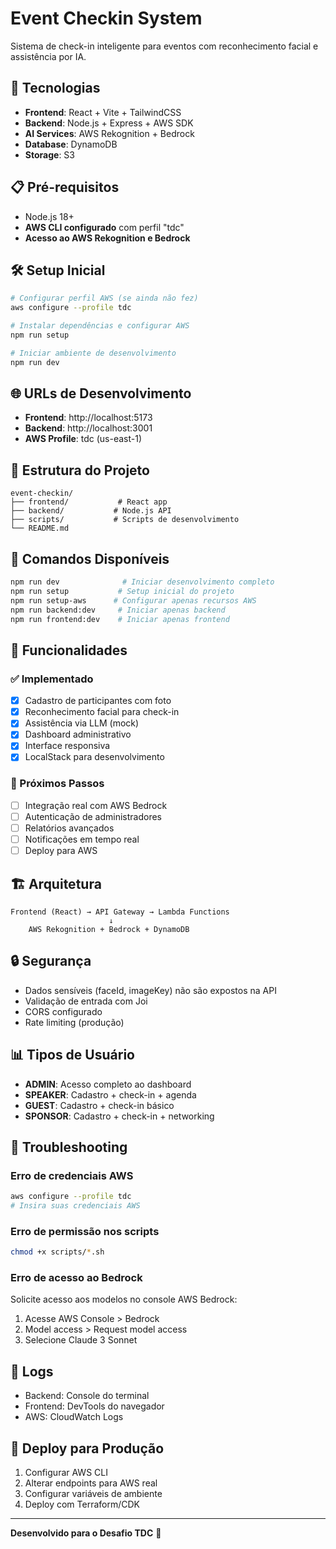 # Event Checkin System

Sistema de check-in inteligente para eventos com reconhecimento facial e assistência por IA.

## 🚀 Tecnologias

- **Frontend**: React + Vite + TailwindCSS
- **Backend**: Node.js + Express + AWS SDK
- **AI Services**: AWS Rekognition + Bedrock
- **Database**: DynamoDB
- **Storage**: S3

## 📋 Pré-requisitos

- Node.js 18+
- **AWS CLI configurado** com perfil "tdc"
- **Acesso ao AWS Rekognition e Bedrock**

## 🛠️ Setup Inicial

```bash
# Configurar perfil AWS (se ainda não fez)
aws configure --profile tdc

# Instalar dependências e configurar AWS
npm run setup

# Iniciar ambiente de desenvolvimento
npm run dev
```

## 🌐 URLs de Desenvolvimento

- **Frontend**: http://localhost:5173
- **Backend**: http://localhost:3001
- **AWS Profile**: tdc (us-east-1)

## 📁 Estrutura do Projeto

```
event-checkin/
├── frontend/           # React app
├── backend/           # Node.js API
├── scripts/           # Scripts de desenvolvimento
└── README.md
```

## 🔧 Comandos Disponíveis

```bash
npm run dev              # Iniciar desenvolvimento completo
npm run setup           # Setup inicial do projeto
npm run setup-aws      # Configurar apenas recursos AWS
npm run backend:dev     # Iniciar apenas backend
npm run frontend:dev    # Iniciar apenas frontend
```

## 🎯 Funcionalidades

### ✅ Implementado
- [x] Cadastro de participantes com foto
- [x] Reconhecimento facial para check-in
- [x] Assistência via LLM (mock)
- [x] Dashboard administrativo
- [x] Interface responsiva
- [x] LocalStack para desenvolvimento

### 🚧 Próximos Passos
- [ ] Integração real com AWS Bedrock
- [ ] Autenticação de administradores
- [ ] Relatórios avançados
- [ ] Notificações em tempo real
- [ ] Deploy para AWS

## 🏗️ Arquitetura

```
Frontend (React) → API Gateway → Lambda Functions
                      ↓
    AWS Rekognition + Bedrock + DynamoDB
```

## 🔒 Segurança

- Dados sensíveis (faceId, imageKey) não são expostos na API
- Validação de entrada com Joi
- CORS configurado
- Rate limiting (produção)

## 📊 Tipos de Usuário

- **ADMIN**: Acesso completo ao dashboard
- **SPEAKER**: Cadastro + check-in + agenda
- **GUEST**: Cadastro + check-in básico
- **SPONSOR**: Cadastro + check-in + networking

## 🐛 Troubleshooting

### Erro de credenciais AWS
```bash
aws configure --profile tdc
# Insira suas credenciais AWS
```

### Erro de permissão nos scripts
```bash
chmod +x scripts/*.sh
```

### Erro de acesso ao Bedrock
Solicite acesso aos modelos no console AWS Bedrock:
1. Acesse AWS Console > Bedrock
2. Model access > Request model access
3. Selecione Claude 3 Sonnet

## 📝 Logs

- Backend: Console do terminal
- Frontend: DevTools do navegador
- AWS: CloudWatch Logs

## 🚀 Deploy para Produção

1. Configurar AWS CLI
2. Alterar endpoints para AWS real
3. Configurar variáveis de ambiente
4. Deploy com Terraform/CDK

---

**Desenvolvido para o Desafio TDC** 🎯
